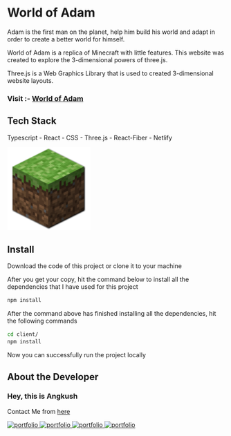 # World of Adam

Adam is the first man on the planet, help him build his world and adapt in order to create a better world for himself.

World of Adam is a replica of Minecraft with little features. This website was created to explore the 3-dimensional powers of three.js.

Three.js is a Web Graphics Library that is used to created 3-dimensional website layouts.

### Visit :- [World of Adam](https://worldofadam.netlify.app/)

## Tech Stack

Typescript - React - CSS - Three.js - React-Fiber - Netlify

![World of Adam](./public/android-chrome-192x192.png)

## Install

Download the code of this project or clone it to your machine

After you get your copy, hit the command below to install all the dependencies that I have used for this project

```bash
npm install
```

After the command above has finished installing all the dependencies, hit the following commands

```bash
cd client/
npm install
```

Now you can successfully run the project locally

## About the Developer

### Hey, this is Angkush

Contact Me from [here](https://angkush.vercel.app#contact)

<a href="https://angkush.vercel.app/" rel="noopener noreferrer" target="_blank">
  <img src="https://img.shields.io/badge/my_portfolio-teal?style=for-the-badge&logo=ko-fi&logoColor=white" alt="portfolio" />
</a>

<a href="https://linkedin.com/in/angkush-sahu-0409311bb" rel="noopener noreferrer" target="_blank">
  <img src="https://img.shields.io/badge/linkedin-0A66C2?style=for-the-badge&logo=linkedin&logoColor=white" alt="portfolio" />
</a>

<a href="https://angkush.vercel.app/contact" rel="noopener noreferrer" target="_blank">
  <img src="https://img.shields.io/badge/Mail-red?style=for-the-badge&logo=gmail&logoColor=white" alt="portfolio" />
</a>

<a href="https://github.com/angkushsahu" rel="noopener noreferrer" target="_blank">
  <img src="https://img.shields.io/badge/Github-gray?style=for-the-badge&logo=github&logoColor=white" alt="portfolio" />
</a>
